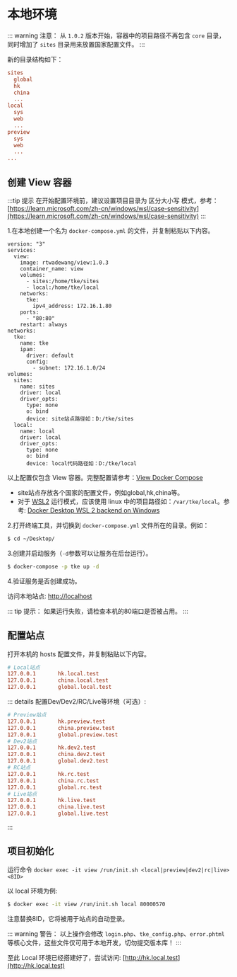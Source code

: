 # 本地环境 <Badge type="tip" text="v1.0.3" />

::: warning 注意：
从 `1.0.2` 版本开始，容器中的项目路径不再包含 `core` 目录，同时增加了 `sites` 目录用来放置国家配置文件。
:::

新的目录结构如下：
```ini
sites
  global
  hk
  china
  ...
local
  sys
  web
  ...
preview
  sys
  web
  ...
...
```

## 创建 View 容器

:::tip 提示
在开始配置环境前，建议设置项目目录为 区分大小写 模式，参考：[https://learn.microsoft.com/zh-cn/windows/wsl/case-sensitivity](https://learn.microsoft.com/zh-cn/windows/wsl/case-sensitivity)
:::

1.在本地创建一个名为 `docker-compose.yml` 的文件，并复制粘贴以下内容。

```yaml{29,36}
version: "3"
services:
  view:
    image: rtwadewang/view:1.0.3
    container_name: view
    volumes:
      - sites:/home/tke/sites
      - local:/home/tke/local
    networks:
      tke:
        ipv4_address: 172.16.1.80
    ports:
      - "80:80"
    restart: always
networks:
  tke:
    name: tke
    ipam:
      driver: default
      config:
        - subnet: 172.16.1.0/24
volumes:
  sites:
    name: sites
    driver: local
    driver_opts:
      type: none
      o: bind
      device: site站点路径如：D:/tke/sites
  local:
    name: local
    driver: local
    driver_opts:
      type: none
      o: bind
      device: local代码路径如：D:/tke/local
```
以上配置仅包含 View 容器。完整配置请参考：[View Docker Compose](/compose)

- site站点存放各个国家的配置文件，例如global,hk,china等。
- 对于 [WSL2](https://learn.microsoft.com/zh-cn/windows/wsl/) 运行模式，应该使用 linux 中的项目路径如：`/var/tke/local`。参考: [Docker Desktop WSL 2 backend on Windows](https://docs.docker.com/desktop/windows/wsl/)

2.打开终端工具，并切换到 `docker-compose.yml` 文件所在的目录。例如：
```sh
$ cd ~/Desktop/
```

3.创建并启动服务（`-d`参数可以让服务在后台运行）。
```sh
$ docker-compose -p tke up -d
```

4.验证服务是否创建成功。

访问本地站点: [http://localhost](http://localhost)

::: tip 提示：
如果运行失败，请检查本机的80端口是否被占用。
:::

## 配置站点

打开本机的 hosts 配置文件，并复制粘贴以下内容。
```ini
# Local站点
127.0.0.1       hk.local.test
127.0.0.1       china.local.test
127.0.0.1       global.local.test
```

::: details 配置Dev/Dev2/RC/Live等环境（可选）:
```ini
# Preview站点
127.0.0.1       hk.preview.test
127.0.0.1       china.preview.test
127.0.0.1       global.preview.test
# Dev2站点
127.0.0.1       hk.dev2.test
127.0.0.1       china.dev2.test
127.0.0.1       global.dev2.test
# RC站点
127.0.0.1       hk.rc.test
127.0.0.1       china.rc.test
127.0.0.1       global.rc.test
# Live站点
127.0.0.1       hk.live.test
127.0.0.1       china.live.test
127.0.0.1       global.live.test
```
:::

## 项目初始化

运行命令 `docker exec -it view /run/init.sh <local|preview|dev2|rc|live> <8ID>`

以 local 环境为例:
```sh
$ docker exec -it view /run/init.sh local 80000570
```

注意替换8ID，它将被用于站点的自动登录。

::: warning 警告：
以上操作会修改 `login.php`、`tke_config.php`、`error.phtml` 等核心文件，这些文件仅可用于本地开发，切勿提交版本库！
:::

至此 Local 环境已经搭建好了，尝试访问: [http://hk.local.test](http://hk.local.test)